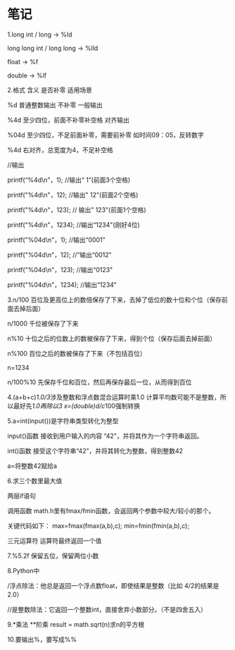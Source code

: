 # 笔记

1.long int / long -> %ld

long long int / long long -> %lld

float -> %f

double -> %lf

2.格式	含义		是否补零	适用场景

%d	普通整数输出 	不补零	 一般输出

%4d	至少四位，前面不补零补空格	对齐输出

%04d	至少四位，不足前面补零，需要前补零	如时间09：05，反转数字

%4d	右对齐，总宽度为4，不足补空格

//输出

printf(“%4d\n"，1);		//输出“   1”(前面3个空格)

printf("%4d\n"，12);	     //输出" 12"(前面2个空格)

printf("%4d\n"，123);	   // 输出” 123"(前面1个空格)

printf("%4d\n"，1234);	 //输出“1234"(刚好4位)

printf("%04d\n"，1);	      //输出“0001"

printf("%04d\n"，12);	    //”输出“0012"

printf("%04d\n"，123);	  //输出“0123"

printf("%04d\n"，1234);	//输出“1234"

3.n/100	百位及更高位上的数倍保存了下来，去掉了低位的数十位和个位（保存前面去掉后面）

n/1000	千位被保存了下来

n%10	十位之后的位数上的数被保存了下来，得到个位（保存后面去掉前面）

n%100	百位之后的数被保存了下来（不包括百位）

n=1234

n/100%10	先保存千位和百位，然后再保存最后一位，从而得到百位

4.(a+b+c)*1.0/3*涉及整数和浮点数混合运算时乘1.0	计算平均数可能不是整数，所以最好先*1.0再除以3	x=(double)d/c*100强制转换

5.a=int(input())是字符串类型转化为整型

input()函数 接收到用户输入的内容 “42"，并将其作为一个字符串返回。

int()函数 接受这个字符串“42”，并将其转化为整数，得到整数42

a=将整数42赋给a

6.求三个数里最大值

两层if语句

调用函数 math.h里有fmax/fmin函数，会返回两个参数中较大/较小的那个。

关键代码如下：
max=fmax(fmax(a,b),c);
min=fmin(fmin(a,b),c);

三元运算符 运算符最终返回一个值

7.%5.2f	保留五位，保留两位小数

8.Python中

/浮点除法：他总是返回一个浮点数float，即使结果是整数（比如 4/2的结果是2.0）

//是整数除法：它返回一个整数int，直接舍弃小数部分。（不是四舍五入）

9.*乘法	**阶乘	result = math.sqrt(n)求n的平方根

10.要输出%，要写成%%

